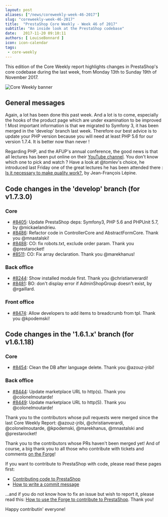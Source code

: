 ```yaml
---
layout: post
aliases: ["/news/coreweekly-week-46-2017"]
slug: "coreweekly-week-46-2017"
title:  "PrestaShop Core Weekly - Week 46 of 2017"
subtitle: "An inside look at the PrestaShop codebase"
date:   2017-11-20 09:10:11
authors: [ LouiseBonnard ]
icon: icon-calendar
tags:
 - core-weekly
---
```


This edition of the Core Weekly report highlights changes in PrestaShop's core codebase during the last week, from Monday 13th to Sunday 19th of November 2017.

![Core Weekly banner](/assets/images/2017/04/core_weekly_banner.jpg)


## General messages

Again, a lot has been done this past week. And a lot is to come, especially the hooks of the product page which are under examination to be improved ! Most important information is that we migrated to Symfony 3, it has been merged in the 'develop' branch last week. Therefore our best advice is to update your PHP version because you will need at least PHP 5.6 for our version 1.7.4. It is better now than never !

Regarding PHP, and the AFUP's annual conference, the good news is that all lectures has been put online on their [YouTube channel](https://www.youtube.com/user/afupPHP/videos). You don't know which one to pick and watch ? Have a look at @tomlev's choice, he introduced last Friday one of the great lectures he has been attended there : [Is it necessary to make quality work?](http://build.prestashop.com/news/video-from-php-forum-with-love), by Jean-François Lépine.


## Code changes in the 'develop' branch (for v1.7.3.0)

### Core

* [#8405](https://github.com/PrestaShop/PrestaShop/pull/8405): Update PrestaShop deps: Symfony3, PHP 5.6 and PHPUnit 5.7, by @mickaelandrieu.
* [#8486](https://github.com/PrestaShop/PrestaShop/pull/8486): Refactor code in ControllerCore and AbstractFormCore. Thank you @mnastalski!
* [#8488](https://github.com/PrestaShop/PrestaShop/pull/8488): CO: fix robots.txt, exclude order param. Thank you @prestarocket!
* [#8511](https://github.com/PrestaShop/PrestaShop/pull/8511): CO: Fix array declaration. Thank you @marekhanus!


### Back office

* [#8244](https://github.com/PrestaShop/PrestaShop/pull/8244): Show installed module first. Thank you @christianverardi!
* [#8481](https://github.com/PrestaShop/PrestaShop/pull/8481): BO: don't display error if AdminShopGroup doesn't exist, by @rgaillard.


### Front office

* [#8474](https://github.com/PrestaShop/PrestaShop/pull/8474): Allow developers to add items to breadcrumb from tpl. Thank you @kpodemski!


## Code changes in the '1.6.1.x' branch (for v1.6.1.18)

### Core

* [#8454](https://github.com/PrestaShop/PrestaShop/pull/8454): Clean the DB after language delete. Thank you @azouz-jribi!


### Back office

* [#8444](https://github.com/PrestaShop/PrestaShop/pull/8444): Update marketplace URL to http(s). Thank you @colonelmoutarde!
* [#8449](https://github.com/PrestaShop/PrestaShop/pull/8449): Update marketplace URL to http(S). Thank you @colonelmoutarde!

Thank you to the contributors whose pull requests were merged since the last Core Weekly Report: @azouz-jribi, @christianverardi, @colonelmoutarde, @kpodemski, @marekhanus, @mnastalski and @prestarocket!

Thank you to the contributors whose PRs haven't been merged yet! And of course, a big thank you to all those who contribute with tickets and comments [on the Forge](http://forge.prestashop.com/)!

If you want to contribute to PrestaShop with code, please read these pages first:

 * [Contributing code to PrestaShop](http://doc.prestashop.com/display/PS16/Contributing+code+to+PrestaShop)
 * [How to write a commit message](http://doc.prestashop.com/display/PS16/How+to+write+a+commit+message)

...and if you do not know how to fix an issue but wish to report it, please read this: [How to use the Forge to contribute to PrestaShop](http://doc.prestashop.com/display/PS16/How+to+use+the+Forge+to+contribute+to+PrestaShop). Thank you!

Happy contributin' everyone!
